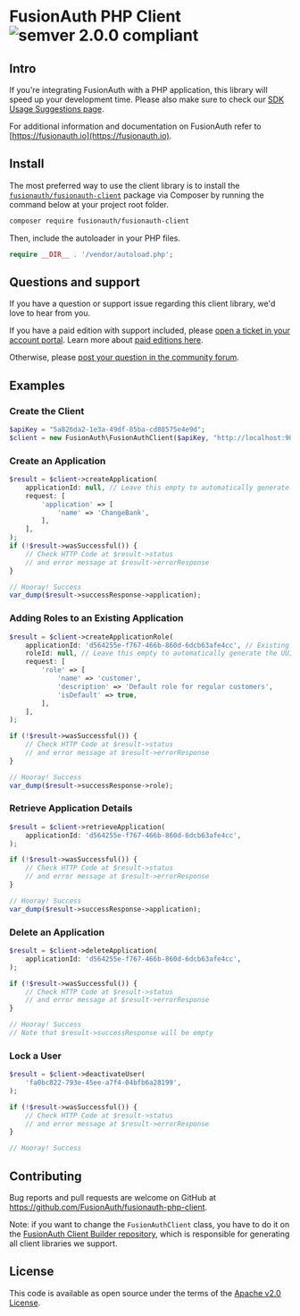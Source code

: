 # FusionAuth PHP Client ![semver 2.0.0 compliant](http://img.shields.io/badge/semver-2.0.0-brightgreen.svg?style=flat-square)

## Intro

If you're integrating FusionAuth with a PHP application, this library will speed up your development time. Please also make sure to check our [SDK Usage Suggestions  page](https://fusionauth.io/docs/sdks/#usage-suggestions).

For additional information and documentation on FusionAuth refer to [https://fusionauth.io](https://fusionauth.io).

## Install

The most preferred way to use the client library is to install the [`fusionauth/fusionauth-client`](https://packagist.org/packages/fusionauth/fusionauth-client) package via Composer by running the command below at your project root folder.

```bash
composer require fusionauth/fusionauth-client
```

Then, include the autoloader in your PHP files.

```php
require __DIR__ . '/vendor/autoload.php';
```

## Questions and support

If you have a question or support issue regarding this client library, we'd love to hear from you.

If you have a paid edition with support included, please [open a ticket in your account portal](https://account.fusionauth.io/account/support/). Learn more about [paid editions here](https://fusionauth.io/pricing).

Otherwise, please [post your question in the community forum](https://fusionauth.io/community/forum/).

## Examples

### Create the Client

```php
$apiKey = "5a826da2-1e3a-49df-85ba-cd88575e4e9d";
$client = new FusionAuth\FusionAuthClient($apiKey, "http://localhost:9011");
```

### Create an Application

```php
$result = $client->createApplication(
    applicationId: null, // Leave this empty to automatically generate the UUID
    request: [
        'application' => [
            'name' => 'ChangeBank',
        ],
    ],
);
if (!$result->wasSuccessful()) {
    // Check HTTP Code at $result->status
    // and error message at $result->errorResponse
}

// Hooray! Success
var_dump($result->successResponse->application);
```

### Adding Roles to an Existing Application

```php
$result = $client->createApplicationRole(
    applicationId: 'd564255e-f767-466b-860d-6dcb63afe4cc', // Existing Application Id
    roleId: null, // Leave this empty to automatically generate the UUID
    request: [
        'role' => [
            'name' => 'customer',
            'description' => 'Default role for regular customers',
            'isDefault' => true,
        ],
    ],
);

if (!$result->wasSuccessful()) {
    // Check HTTP Code at $result->status
    // and error message at $result->errorResponse
}

// Hooray! Success
var_dump($result->successResponse->role);
```

### Retrieve Application Details

```php
$result = $client->retrieveApplication(
    applicationId: 'd564255e-f767-466b-860d-6dcb63afe4cc',
);

if (!$result->wasSuccessful()) {
    // Check HTTP Code at $result->status
    // and error message at $result->errorResponse
}

// Hooray! Success
var_dump($result->successResponse->application);
```

### Delete an Application

```php
$result = $client->deleteApplication(
    applicationId: 'd564255e-f767-466b-860d-6dcb63afe4cc',
);

if (!$result->wasSuccessful()) {
    // Check HTTP Code at $result->status
    // and error message at $result->errorResponse
}

// Hooray! Success
// Note that $result->successResponse will be empty
```

### Lock a User

```php
$result = $client->deactivateUser(
    'fa0bc822-793e-45ee-a7f4-04bfb6a28199',
);

if (!$result->wasSuccessful()) {
    // Check HTTP Code at $result->status
    // and error message at $result->errorResponse
}

// Hooray! Success
```

## Contributing

Bug reports and pull requests are welcome on GitHub at https://github.com/FusionAuth/fusionauth-php-client.

Note: if you want to change the `FusionAuthClient` class, you have to do it on the [FusionAuth Client Builder repository](https://github.com/FusionAuth/fusionauth-client-builder/blob/master/src/main/client/php.client.ftl), which is responsible for generating all client libraries we support.

## License

This code is available as open source under the terms of the [Apache v2.0 License](https://opensource.org/blog/license/apache-2-0).

